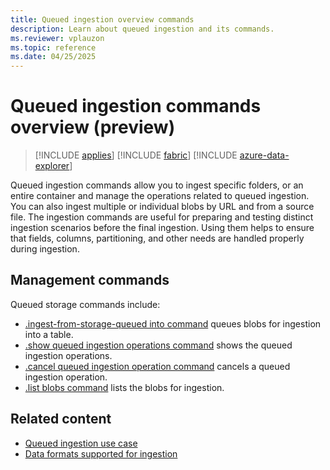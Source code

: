 ```yaml
---
title: Queued ingestion overview commands
description: Learn about queued ingestion and its commands.
ms.reviewer: vplauzon
ms.topic: reference
ms.date: 04/25/2025
---
```

# Queued ingestion commands overview (preview)

> [!INCLUDE [applies](../../includes/applies-to-version/applies.md)] [!INCLUDE [fabric](../../includes/applies-to-version/fabric.md)] [!INCLUDE [azure-data-explorer](../../includes/applies-to-version/azure-data-explorer.md)]

Queued ingestion commands allow you to ingest specific folders, or an entire container and manage the operations related to queued ingestion. You can also ingest multiple or individual blobs by URL and from a source file. The ingestion commands are useful for preparing and testing distinct ingestion scenarios before the final ingestion. Using them helps to ensure that fields, columns, partitioning, and other needs are handled properly during ingestion.

## Management commands

Queued storage commands include:

* [.ingest-from-storage-queued into command](ingest-from-storage-queued.md) queues blobs for ingestion into a table.
* [.show queued ingestion operations command](show-queued-ingestion-operations.md) shows the queued ingestion operations.
* [.cancel queued ingestion operation command](cancel-queued-ingestion-operation-command.md)
cancels a queued ingestion operation.
* [.list blobs command](list-blobs.md) lists the blobs for ingestion.

## Related content

* [Queued ingestion use case](queued-ingestion-use-case.md)
* [Data formats supported for ingestion](../../ingestion-supported-formats.md)
